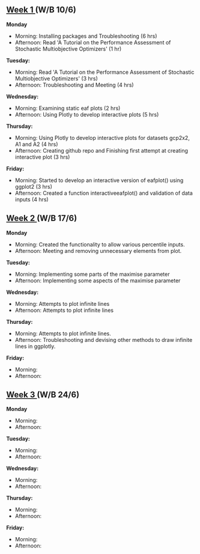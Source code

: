 ## <ins>  Week 1 </ins> (W/B 10/6)

**Monday**
   - Morning: Installing packages and Troubleshooting (6 hrs)
   - Afternoon: Read 'A Tutorial on the Performance Assessment of Stochastic Multiobjective Optimizers' (1 hr)
     
 **Tuesday:**
   - Morning: Read 'A Tutorial on the Performance Assessment of Stochastic Multiobjective Optimizers' (3 hrs)
   - Afternoon: Troubleshooting and Meeting (4 hrs)
     
 **Wednesday:**
   - Morning: Examining static eaf plots (2 hrs)
   - Afternoon: Using Plotly to develop interactive plots (5 hrs)
     
 **Thursday:**
   - Morning: Using Plotly to develop interactive plots for datasets gcp2x2, A1 and A2 (4 hrs)
   - Afternoon: Creating github repo and Finishing first attempt at creating interactive plot (3 hrs)
     
 **Friday:**
   - Morning: Started to develop an interactive version of eafplot() using ggplot2 (3 hrs)
   - Afternoon: Created a function interactiveeafplot() and validation of data inputs (4 hrs)

## <ins>  Week 2 </ins> (W/B 17/6)

**Monday**
   - Morning: Created the functionality to allow various percentile inputs.
   - Afternoon: Meeting and removing unnecessary elements from plot.
     
 **Tuesday:**
   - Morning: Implementing some parts of the maximise parameter
   - Afternoon: Implementing some aspects of the maximise parameter
     
 **Wednesday:**
   - Morning: Attempts to plot infinite lines
   - Afternoon: Attempts to plot infinite lines
     
 **Thursday:**
   - Morning: Attempts to plot infinite lines.
   - Afternoon: Troubleshooting and devising other methods to draw infinite lines in ggplotly.
     
 **Friday:**
   - Morning:
   - Afternoon:

## <ins>  Week 3 </ins> (W/B 24/6)

**Monday**
   - Morning: 
   - Afternoon: 
     
 **Tuesday:**
   - Morning: 
   - Afternoon: 
     
 **Wednesday:**
   - Morning: 
   - Afternoon: 
     
 **Thursday:**
   - Morning: 
   - Afternoon: 
     
 **Friday:**
   - Morning:
   - Afternoon:
